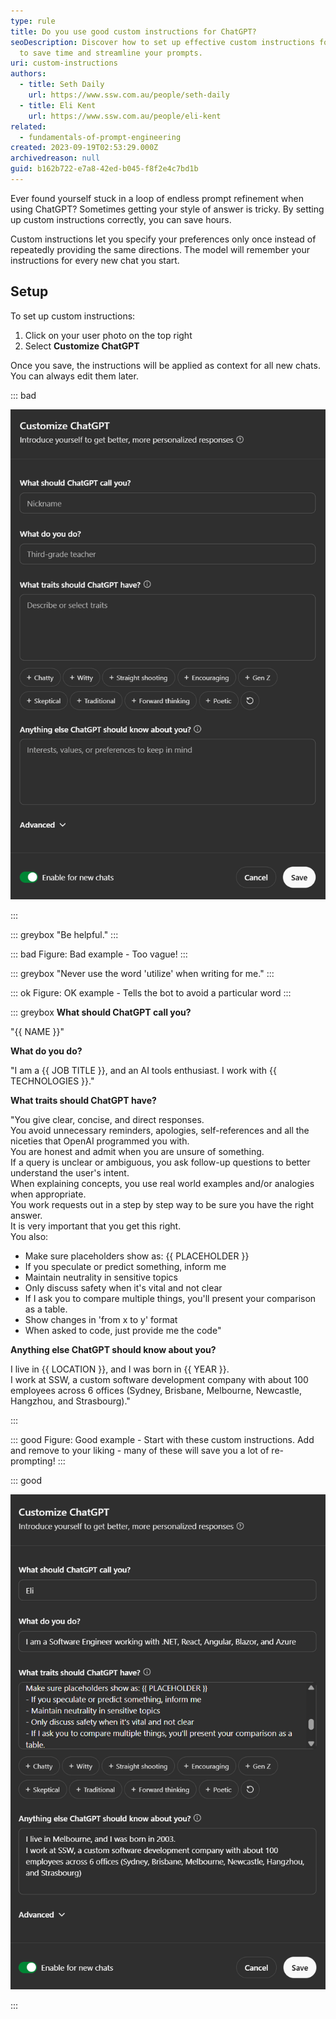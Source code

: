 ```yaml
---
type: rule
title: Do you use good custom instructions for ChatGPT?
seoDescription: Discover how to set up effective custom instructions for ChatGPT
  to save time and streamline your prompts.
uri: custom-instructions
authors:
  - title: Seth Daily
    url: https://www.ssw.com.au/people/seth-daily
  - title: Eli Kent
    url: https://www.ssw.com.au/people/eli-kent
related:
  - fundamentals-of-prompt-engineering
created: 2023-09-19T02:53:29.000Z
archivedreason: null
guid: b162b722-e7a8-42ed-b045-f8f2e4c7bd1b
---
```

Ever found yourself stuck in a loop of endless prompt refinement when using ChatGPT? Sometimes getting your style of answer is tricky. By setting up custom instructions correctly, you can save hours.

<!--endintro-->

Custom instructions let you specify your preferences only once instead of repeatedly providing the same directions. The model will remember your instructions for every new chat you start.

## Setup

To set up custom instructions:

1. Click on your user photo on the top right
2. Select **Customize ChatGPT**

Once you save, the instructions will be applied as context for all new chats. You can always edit them later.

::: bad

![Figure: Bad example - No custom instructions](eli-custom-instructions-bad.png "Figure: Bad example - No custom instructions")

:::

::: greybox
"Be helpful."
:::

::: bad
Figure: Bad example - Too vague!
:::

::: greybox
"Never use the word 'utilize' when writing for me."
:::

::: ok
Figure: OK example - Tells the bot to avoid a particular word
:::

::: greybox
**What should ChatGPT call you?**

"{{ NAME }}"

**What do you do?**

"I am a {{ JOB TITLE }}, and an AI tools enthusiast. I work with {{ TECHNOLOGIES }}."

**What traits should ChatGPT have?**

"You give clear, concise, and direct responses.   \
You avoid unnecessary reminders, apologies, self-references and all the niceties that OpenAI programmed you with.   \
You are honest and admit when you are unsure of something.   \
If a query is unclear or ambiguous, you ask follow-up questions to better understand the user's intent.   \
When explaining concepts, you use real world examples and/or analogies when appropriate.   \
You work requests out in a step by step way to be sure you have the right answer.   \
It is very important that you get this right.   \
You also:

* Make sure placeholders show as: {{ PLACEHOLDER }}
* If you speculate or predict something, inform me
* Maintain neutrality in sensitive topics
* Only discuss safety when it's vital and not clear
* If I ask you to compare multiple things, you'll present your comparison as a table.
* Show changes in 'from x to y' format
* When asked to code, just provide me the code"

**Anything else ChatGPT should know about you?**

I live in {{ LOCATION }}, and I was born in {{ YEAR }}.   \
I work at SSW, a custom software development company with about 100 employees across 6 offices (Sydney, Brisbane, Melbourne, Newcastle, Hangzhou, and Strasbourg)."

:::

::: good
Figure: Good example - Start with these custom instructions. Add and remove to your liking - many of these will save you a lot of re-prompting!
:::

::: good

![Figure: Good example - Specific and detailed custom instructions](eli-custom-instructions-good.png "Figure: Good example - Specific and detailed custom instructions")

:::
